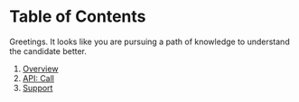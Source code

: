 Table of Contents
=================

Greetings. It looks like you are pursuing a path of knowledge to understand the candidate better.

1. <a href="https://github.com/AngelaFNielsen/AngelaFNielsen.github.io/blob/main/about/overview.md" title="Support">Overview</a>
2. <a href="https://github.com/AngelaFNielsen/AngelaFNielsen.github.io/blob/main/about/call.md" title="API: Call">API: Call</a>
3. <a href="https://github.com/AngelaFNielsen/AngelaFNielsen.github.io/blob/main/about/support.md" title="Support">Support</a>
